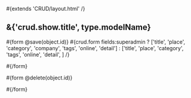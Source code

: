 \#{extends 'CRUD/layout.html' /}

## &{'crud.show.title', type.modelName}

\#{form @save(object.id)} \#{crud.form fields:superadmin ? \['title', 'place', 'category', 'company', 'tags', 'online', 'detail'\] : \['title', 'place', 'category', 'tags', 'online', 'detail', \] /}

\#{/form}

\#{form @delete(object.id)}

\#{/form}
